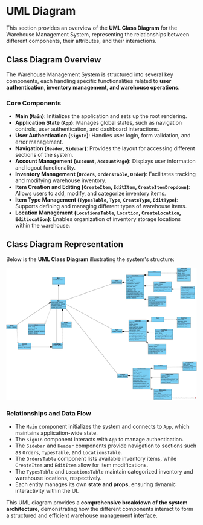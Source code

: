 # UML Diagram

This section provides an overview of the **UML Class Diagram** for the Warehouse Management System, representing the relationships between different components, their attributes, and their interactions.

## Class Diagram Overview

The Warehouse Management System is structured into several key components, each handling specific functionalities related to **user authentication, inventory management, and warehouse operations**.

### Core Components

- **Main (`Main`)**: Initializes the application and sets up the root rendering.
- **Application State (`App`)**: Manages global states, such as navigation controls, user authentication, and dashboard interactions.
- **User Authentication (`SignIn`)**: Handles user login, form validation, and error management.
- **Navigation (`Header`, `Sidebar`)**: Provides the layout for accessing different sections of the system.
- **Account Management (`Account`, `AccountPage`)**: Displays user information and logout functionality.
- **Inventory Management (`Orders`, `OrdersTable`, `Order`)**: Facilitates tracking and modifying warehouse inventory.
- **Item Creation and Editing (`CreateItem`, `EditItem`, `CreateItemDropdown`)**: Allows users to add, modify, and categorize inventory items.
- **Item Type Management (`TypesTable`, `Type`, `CreateType`, `EditType`)**: Supports defining and managing different types of warehouse items.
- **Location Management (`LocationsTable`, `Location`, `CreateLocation`, `EditLocation`)**: Enables organization of inventory storage locations within the warehouse.

## Class Diagram Representation

Below is the **UML Class Diagram** illustrating the system's structure:

![UML Class Diagram](images/WarehouseUML.jpg)

### Relationships and Data Flow

- The `Main` component initializes the system and connects to `App`, which maintains application-wide state.
- The `SignIn` component interacts with `App` to manage authentication.
- The `Sidebar` and `Header` components provide navigation to sections such as `Orders`, `TypesTable`, and `LocationsTable`.
- The `OrdersTable` component lists available inventory items, while `CreateItem` and `EditItem` allow for item modifications.
- The `TypesTable` and `LocationsTable` maintain categorized inventory and warehouse locations, respectively.
- Each entity manages its own **state and props**, ensuring dynamic interactivity within the UI.

This UML diagram provides a **comprehensive breakdown of the system architecture**, demonstrating how the different components interact to form a structured and efficient warehouse management interface.